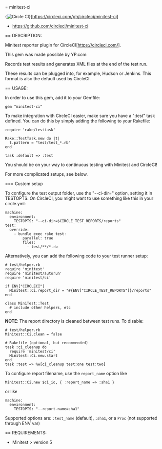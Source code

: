 = minitest-ci

{<img src="https://circleci.com/gh/circleci/minitest-ci.svg?style=svg" alt="Circle CI" />}[https://circleci.com/gh/circleci/minitest-ci]

* https://github.com/circleci/minitest-ci

== DESCRIPTION:

Minitest reporter plugin for CircleCI[https://circleci.com/].

This gem was made possible by YP.com

Records test results and generates XML files at the end of the test run.

These results can be plugged into, for example, Hudson or Jenkins.
This format is also the default used by CircleCI.

== USAGE:

In order to use this gem, add it to your Gemfile:

    gem "minitest-ci"

To make integration with CircleCI easier, make sure you have a ":test" task defined.
You can do this by simply adding the following to your Rakefile:

    require 'rake/testtask'

    Rake::TestTask.new do |t|
      t.pattern = "test/test_*.rb"
    end

    task :default => :test

You should be on your way to continuous testing with Minitest and CircleCI!

For more complicated setups, see below.

=== Custom setup

To configure the test output folder, use the "--ci-dir=" option, setting it in
TESTOPTS.  On CircleCI, you might want to use something like this in your
circle.yml:

    machine:
      environment:
        TESTOPTS: "--ci-dir=$CIRCLE_TEST_REPORTS/reports"
    test:
      override:
        - bundle exec rake test:
            parallel: true
            files:
              - test/**/*.rb

Alternatively, you can add the following code to your test runner setup:

    # test/helper.rb
    require 'minitest'
    require 'minitest/autorun'
    require 'minitest/ci'

    if ENV["CIRCLECI"]
      Minitest::Ci.report_dir = "#{ENV["CIRCLE_TEST_REPORTS"]}/reports"
    end

    class MiniTest::Test
      # include other helpers, etc
    end


**NOTE**: The report directory is cleaned between test runs. To disable:

    # test/helper.rb
    Minitest::Ci.clean = false

    # Rakefile (optional, but recommended)
    task :ci_cleanup do
      require 'minitest/ci'
      Minitest::Ci.new.start
    end
    task :test => %w[ci_cleanup test:one test:two]

To configure report filename, use the `report_name` option like

    Minitest::Ci.new $ci_io, { :report_name => :sha1 }

or like

    machine:
      environment:
        TESTOPTS: "--report-name=sha1"

Supported options are: `:test_name` (default), `:sha1`, or a `Proc` (not supported through ENV var)

== REQUIREMENTS:

* Minitest > version 5
